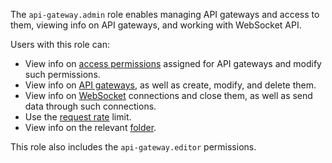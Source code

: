 The `api-gateway.admin` role enables managing API gateways and access to them, viewing info on API gateways, and working with WebSocket API.

Users with this role can:
* View info on [access permissions](../../iam/concepts/access-control/index.md) assigned for API gateways and modify such permissions.
* View info on [API gateways](../../api-gateway/concepts/index.md), as well as create, modify, and delete them.
* View info on [WebSocket](../../api-gateway/concepts/index.md#websocket) connections and close them, as well as send data through such connections.
* Use the [request rate](../../api-gateway/concepts/extensions/rate-limit.md) limit.
* View info on the relevant [folder](../../resource-manager/concepts/resources-hierarchy.md#folder).

This role also includes the `api-gateway.editor` permissions.